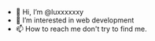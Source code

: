 - 👋 Hi, I’m @luxxxxxxy
- 👀 I’m interested in web development
- 📫 How to reach me  don't try to find me.

<!---
luxxxxxxy/luxxxxxxy is a ✨ special ✨ repository because its `README.md` (this file) appears on your GitHub profile.
You can click the Preview link to take a look at your changes.
--->
